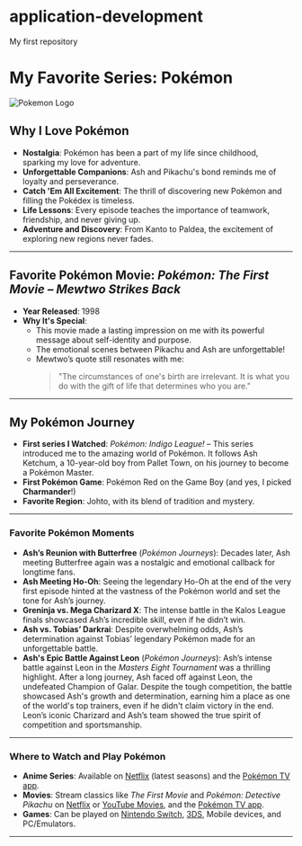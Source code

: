 # application-development
My first repository
# My Favorite Series: **Pokémon**

![Pokemon Logo](https://en.m.wikipedia.org/wiki/File:International_Pok%C3%A9mon_logo.svg)

## Why I Love Pokémon
- **Nostalgia**: Pokémon has been a part of my life since childhood, sparking my love for adventure.
- **Unforgettable Companions**: Ash and Pikachu's bond reminds me of loyalty and perseverance.
- **Catch 'Em All Excitement**: The thrill of discovering new Pokémon and filling the Pokédex is timeless.
- **Life Lessons**: Every episode teaches the importance of teamwork, friendship, and never giving up.
- **Adventure and Discovery**: From Kanto to Paldea, the excitement of exploring new regions never fades.  

---

## Favorite Pokémon Movie: *Pokémon: The First Movie – Mewtwo Strikes Back*
- **Year Released**: 1998  
- **Why It's Special**:  
   - This movie made a lasting impression on me with its powerful message about self-identity and purpose.  
   - The emotional scenes between Pikachu and Ash are unforgettable!  
   - Mewtwo’s quote still resonates with me:  
     > "The circumstances of one's birth are irrelevant. It is what you do with the gift of life that determines who you are."  
---

## My Pokémon Journey
- **First series I Watched**: *Pokémon: Indigo League!* – This series introduced me to the amazing world of Pokémon. It follows Ash Ketchum, a 10-year-old boy from Pallet Town, on his journey to become a Pokémon Master.  
- **First Pokémon Game**: Pokémon Red on the Game Boy (and yes, I picked **Charmander**!)
- **Favorite Region**: Johto, with its blend of tradition and mystery.

---

### Favorite Pokémon Moments
- **Ash’s Reunion with Butterfree** (*Pokémon Journeys*): Decades later, Ash meeting Butterfree again was a nostalgic and emotional callback for longtime fans.  
- **Ash Meeting Ho-Oh**: Seeing the legendary Ho-Oh at the end of the very first episode hinted at the vastness of the Pokémon world and set the tone for Ash’s journey.  
- **Greninja vs. Mega Charizard X**: The intense battle in the Kalos League finals showcased Ash’s incredible skill, even if he didn’t win.  
- **Ash vs. Tobias’ Darkrai**: Despite overwhelming odds, Ash’s determination against Tobias’ legendary Pokémon made for an unforgettable battle.  
- **Ash's Epic Battle Against Leon** (*Pokémon Journeys*): Ash’s intense battle against Leon in the *Masters Eight Tournament* was a thrilling highlight. After a long journey, Ash faced off against Leon, the undefeated Champion of Galar. Despite the tough competition, the battle showcased Ash's growth and determination, earning him a place as one of the world's top trainers, even if he didn't claim victory in the end. Leon’s iconic Charizard and Ash’s team showed the true spirit of competition and sportsmanship.

---

### Where to Watch and Play Pokémon
- **Anime Series**: Available on [Netflix](#) (latest seasons) and the [Pokémon TV app](#).
- **Movies**: Stream classics like *The First Movie* and *Pokémon: Detective Pikachu* on [Netflix](#) or [YouTube Movies](#), and the [Pokémon TV app](#).
- **Games**: Can be played on [Nintendo Switch](#), [3DS](#), Mobile devices, and PC/Emulators.

---
